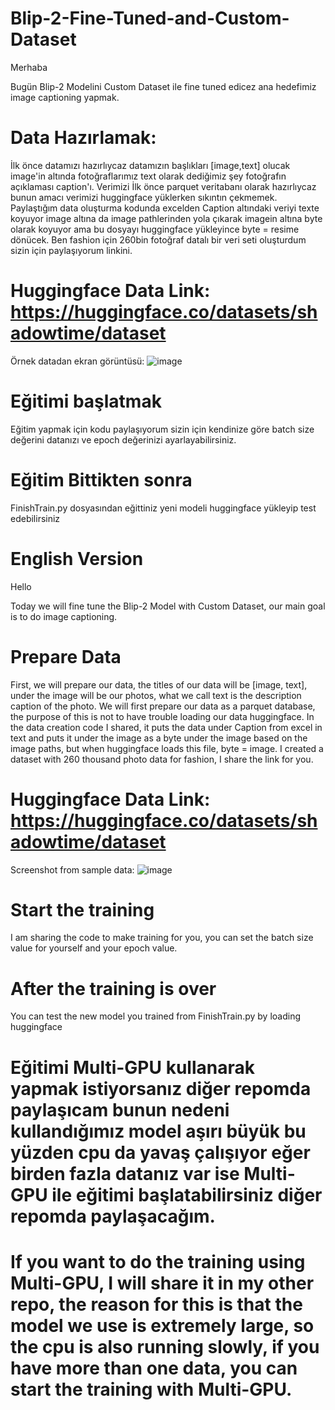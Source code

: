 # Blip-2-Fine-Tuned-and-Custom-Dataset
Merhaba 

Bugün Blip-2 Modelini Custom Dataset ile fine tuned edicez ana hedefimiz image captioning yapmak. 

# Data Hazırlamak:
İlk önce datamızı hazırlıycaz datamızın başlıkları [image,text] olucak image'in altında fotoğraflarımız text olarak dediğimiz şey fotoğrafın açıklaması caption'ı. Verimizi İlk önce parquet veritabanı olarak hazırlıycaz bunun amacı verimizi huggingface yüklerken sıkıntın çekmemek. Paylaştığım data oluşturma kodunda excelden Caption altındaki veriyi texte koyuyor image altına da image pathlerinden yola çıkarak imagein altına byte olarak koyuyor ama bu dosyayı huggingface yükleyince byte = resime dönücek.  Ben fashion için 260bin fotoğraf datalı bir veri seti oluşturdum sizin için paylaşıyorum linkini.

# Huggingface Data Link: https://huggingface.co/datasets/shadowtime/dataset
Örnek datadan ekran görüntüsü:
![image](https://github.com/Harunercul/Blip-2-Fine-Tuned-and-Custom-Dataset/assets/105969081/20df070b-518b-4cc3-909b-ad22887ff60a)


# Eğitimi başlatmak
Eğitim yapmak için kodu paylaşıyorum sizin için kendinize göre batch size değerini datanızı ve epoch değerinizi ayarlayabilirsiniz.
# Eğitim Bittikten sonra
FinishTrain.py dosyasından eğittiniz yeni modeli huggingface yükleyip test edebilirsiniz

# English Version

Hello

Today we will fine tune the Blip-2 Model with Custom Dataset, our main goal is to do image captioning. 

# Prepare Data
First, we will prepare our data, the titles of our data will be [image, text], under the image will be our photos, what we call text is the description caption of the photo. We will first prepare our data as a parquet database, the purpose of this is not to have trouble loading our data huggingface. In the data creation code I shared, it puts the data under Caption from excel in text and puts it under the image as a byte under the image based on the image paths, but when huggingface loads this file, byte = image.  I created a dataset with 260 thousand photo data for fashion, I share the link for you.

# Huggingface Data Link: https://huggingface.co/datasets/shadowtime/dataset
Screenshot from sample data:
![image](https://github.com/Harunercul/Blip-2-Fine-Tuned-and-Custom-Dataset/assets/105969081/540c4093-a29d-4092-af7f-b91d9831b6aa)

# Start the training
I am sharing the code to make training for you, you can set the batch size value for yourself and your epoch value.
# After the training is over
You can test the new model you trained from FinishTrain.py by loading huggingface


# Eğitimi Multi-GPU kullanarak yapmak istiyorsanız diğer repomda paylaşıcam bunun nedeni kullandığımız model aşırı büyük bu yüzden cpu da yavaş çalışıyor eğer birden fazla datanız var ise Multi-GPU ile eğitimi başlatabilirsiniz diğer repomda paylaşacağım.

# If you want to do the training using Multi-GPU, I will share it in my other repo, the reason for this is that the model we use is extremely large, so the cpu is also running slowly, if you have more than one data, you can start the training with Multi-GPU.
